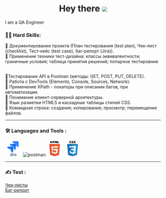 
<div id="badges" align="center">

  <h1>
  Hey there
  <img src="https://media.giphy.com/media/hvRJCLFzcasrR4ia7z/giphy.gif" width="30px"/>
</h1>
  </div>
  I am a QA Engineer

 
 ### :woman_technologist: Hard Skills:
 :small_blue_diamond: Документирование проекта (План тестирования (test plan), Чек-лист (checklist), Тест-кейс (test case), баг-репорт (Jira)).
 </br>:small_blue_diamond: Применение техники тест-дизайна: классы эквивалентности; граничные условия; таблица принятия решений; попарное тестировние

 </br>:small_blue_diamond:Тестирование API в Postman (методы: GET, POST, PUT, DELETE).
 </br>:small_blue_diamond: Работа с DevTools (Elements, Console, Sources, Network).
 </br>:small_blue_diamond: Применение XPath - локаторы при описании багов, при автоматизации.
 </br>:small_blue_diamond: Понимание клиент-серверной архитектуры.
 </br>:small_blue_diamond: Язык разметки HTML5 и каскадные таблицы стилей CSS.
 </br>:small_blue_diamond: Командная строка: создание; копирование; просмотр; перемещение файлов.

 
 ---

### :hammer_and_wrench: Languages and Tools :
<div>
  <img src="https://github.com/devicons/devicon/blob/master/icons/jira/jira-original-wordmark.svg" title="Java" alt="Java" width="50" height="50"/>&nbsp;
<img src="https://camo.githubusercontent.com/93b32389bf746009ca2370de7fe06c3b5146f4c99d99df65994f9ced0ba41685/68747470733a2f2f7777772e766563746f726c6f676f2e7a6f6e652f6c6f676f732f676574706f73746d616e2f676574706f73746d616e2d69636f6e2e737667" alt="postman" width="50" height="50" data-canonical-src="https://www.vectorlogo.zone/logos/getpostman/getpostman-icon.svg" style="max-width: 100%;"> 
 <img src="https://github.com/devicons/devicon/blob/master/icons/html5/html5-original-wordmark.svg" title="HTML5" alt="HTML5" width="50" height="50"/>&nbsp;
  <img src="https://github.com/devicons/devicon/blob/master/icons/css3/css3-original-wordmark.svg" title="CSS3" alt="CSS3" width="50" height="50"/>&nbsp;
</div>
 
 
 ---

### :writing_hand: Test :
[Чек-листы](https://miro.com/app/board/uXjVP3ZCjNk=/)
</br>[Баг-репорт](https://docs.google.com/spreadsheets/d/1hVoLKQEMfy6cPK0yTHwyS7NkVQmJzLF_3CGX8q9QnCY/edit?usp=sharing)

 

